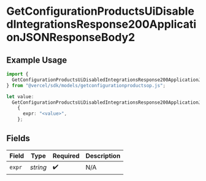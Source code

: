 # GetConfigurationProductsUiDisabledIntegrationsResponse200ApplicationJSONResponseBody2

## Example Usage

```typescript
import {
  GetConfigurationProductsUiDisabledIntegrationsResponse200ApplicationJSONResponseBody2,
} from "@vercel/sdk/models/getconfigurationproductsop.js";

let value:
  GetConfigurationProductsUiDisabledIntegrationsResponse200ApplicationJSONResponseBody2 =
    {
      expr: "<value>",
    };
```

## Fields

| Field              | Type               | Required           | Description        |
| ------------------ | ------------------ | ------------------ | ------------------ |
| `expr`             | *string*           | :heavy_check_mark: | N/A                |